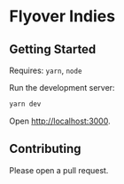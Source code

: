 # Flyover Indies

## Getting Started

Requires: `yarn`, `node`

Run the development server:

```bash
yarn dev
```

Open [http://localhost:3000](http://localhost:3000).

## Contributing

Please open a pull request.
